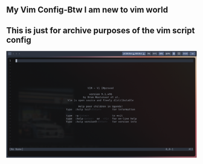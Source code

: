## My Vim Config-Btw I am new to vim world
## This is just for archive purposes of the vim script config 
<p align="center">
  <a href="/" target="_blank" rel="noreferrer"><img src="https://github.com/aayushx402/Linux-Background/blob/main/swappy-20240709-010143.png" alt="my banner"></a>
</p>


